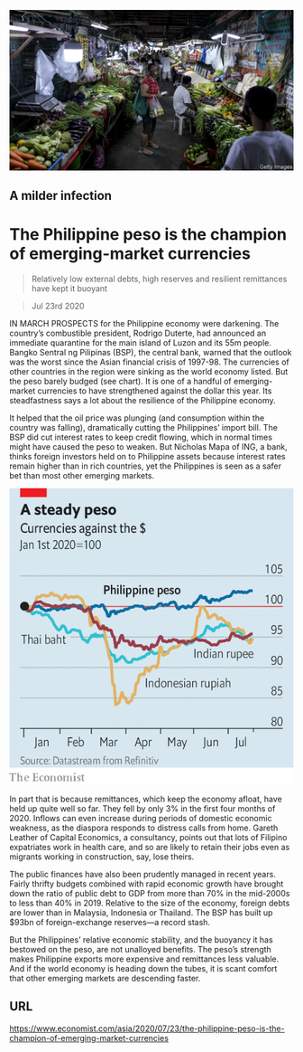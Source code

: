 ![](./images/20200725_ASP002.jpg)

## A milder infection

# The Philippine peso is the champion of emerging-market currencies

> Relatively low external debts, high reserves and resilient remittances have kept it buoyant

> Jul 23rd 2020

IN MARCH PROSPECTS for the Philippine economy were darkening. The country’s combustible president, Rodrigo Duterte, had announced an immediate quarantine for the main island of Luzon and its 55m people. Bangko Sentral ng Pilipinas (BSP), the central bank, warned that the outlook was the worst since the Asian financial crisis of 1997-98. The currencies of other countries in the region were sinking as the world economy listed. But the peso barely budged (see chart). It is one of a handful of emerging-market currencies to have strengthened against the dollar this year. Its steadfastness says a lot about the resilience of the Philippine economy.

It helped that the oil price was plunging (and consumption within the country was falling), dramatically cutting the Philippines’ import bill. The BSP did cut interest rates to keep credit flowing, which in normal times might have caused the peso to weaken. But Nicholas Mapa of ING, a bank, thinks foreign investors held on to Philippine assets because interest rates remain higher than in rich countries, yet the Philippines is seen as a safer bet than most other emerging markets.



![](./images/20200725_ASC246.png)

In part that is because remittances, which keep the economy afloat, have held up quite well so far. They fell by only 3% in the first four months of 2020. Inflows can even increase during periods of domestic economic weakness, as the diaspora responds to distress calls from home. Gareth Leather of Capital Economics, a consultancy, points out that lots of Filipino expatriates work in health care, and so are likely to retain their jobs even as migrants working in construction, say, lose theirs.

The public finances have also been prudently managed in recent years. Fairly thrifty budgets combined with rapid economic growth have brought down the ratio of public debt to GDP from more than 70% in the mid-2000s to less than 40% in 2019. Relative to the size of the economy, foreign debts are lower than in Malaysia, Indonesia or Thailand. The BSP has built up $93bn of foreign-exchange reserves—a record stash.

But the Philippines’ relative economic stability, and the buoyancy it has bestowed on the peso, are not unalloyed benefits. The peso’s strength makes Philippine exports more expensive and remittances less valuable. And if the world economy is heading down the tubes, it is scant comfort that other emerging markets are descending faster.

## URL

https://www.economist.com/asia/2020/07/23/the-philippine-peso-is-the-champion-of-emerging-market-currencies
